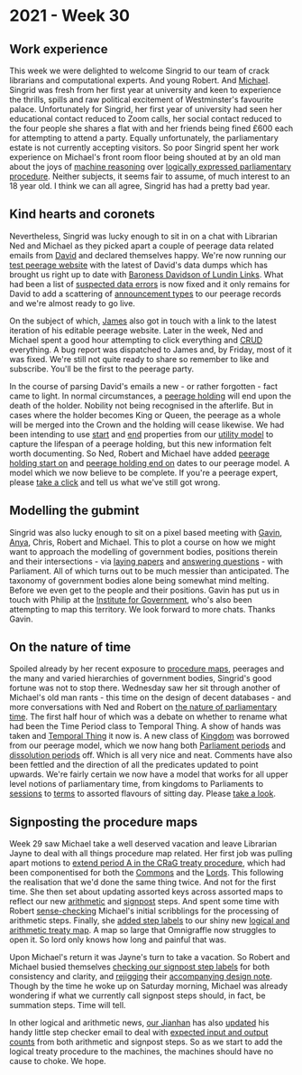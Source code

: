 # 2021 - Week 30

## Work experience

This week we were delighted to welcome Singrid to our team of crack librarians and computational experts. And young Robert. And [Michael](https://twitter.com/fantasticlife). Singrid was fresh from her first year at university and keen to experience the thrills, spills and raw political excitement of Westminster's favourite palace. Unfortunately for Singrid, her first year of university had seen her educational contact reduced to Zoom calls, her social contact reduced to the four people she shares a flat with and her friends being fined £600 each for attempting to attend a party. Equally unfortunately, the parliamentary estate is not currently accepting visitors. So poor Singrid spent her work experience on Michael's front room floor being shouted at by an old man about the joys of [machine reasoning](https://api.parliament.uk/procedures/meta/comments) over [logically expressed parliamentary procedure](https://ukparliament.github.io/ontologies/procedure/procedure-ontology.html). Neither subjects, it seems fair to assume, of much interest to an 18 year old. I think we can all agree, Singrid has had a pretty bad year.

## Kind hearts and coronets

Nevertheless, Singrid was lucky enough to sit in on a chat with Librarian Ned and Michael as they picked apart a couple of peerage data related emails from [David](https://twitter.com/clerkly) and declared themselves happy. We're now running our [test peerage website](https://api.parliament.uk/peerages) with the latest of David's data dumps which has brought us right up to date with [Baroness Davidson of Lundin Links](https://api.parliament.uk/peerages/peerages/2995). What had been a list of [suspected data errors](https://api.parliament.uk/peerages/meta/suspected-data-errors) is now fixed and it only remains for David to add a scattering of [announcement types](https://api.parliament.uk/peerages/announcement-types) to our peerage records and we're almost ready to go live.

On the subject of which, [James](https://twitter.com/jamesjefferies) also got in touch with a link to the latest iteration of his editable peerage website. Later in the week, Ned and Michael spent a good hour attempting to click everything and [CRUD](https://en.wikipedia.org/wiki/Create,_read,_update_and_delete) everything. A bug report was dispatched to James and, by Friday, most of it was fixed. We're still not quite ready to share so remember to like and subscribe. You'll be the first to the peerage party.

In the course of parsing David's emails a new - or rather forgotten - fact came to light. In normal circumstances, a [peerage holding](https://ukparliament.github.io/ontologies/peerage/peerage-ontology.html#d4e112) will end upon the death of the holder. Nobility not being recognised in the afterlife. But in cases where the holder becomes King or Queen, the peerage as a whole will be merged into the Crown and the holding will cease likewise. We had been intending to use [start](https://ukparliament.github.io/ontologies/utility/utility-ontology.html#d4e245) and [end](https://ukparliament.github.io/ontologies/utility/utility-ontology.html#d4e260) properties from our [utility model](https://ukparliament.github.io/ontologies/utility/utility-ontology.html) to capture the lifespan of a peerage holding, but this new information felt worth documenting. So Ned, Robert and Michael have added [peerage holding start on](https://ukparliament.github.io/ontologies/peerage/peerage-ontology.html#d4e629) and [peerage holding end on](https://ukparliament.github.io/ontologies/peerage/peerage-ontology.html#d4e644) dates to our peerage model. A model which we now believe to be complete. If you're a peerage expert, please [take a click](https://ukparliament.github.io/ontologies/peerage/peerage-ontology.html) and tell us what we've still got wrong.

## Modelling the gubmint

Singrid was also lucky enough to sit on a pixel based meeting with [Gavin](https://twitter.com/GavinFreeguard), [Anya](https://twitter.com/bitten_), Chris, Robert and Michael. This to plot a course on how we might want to approach the modelling of government bodies, positions therein and their intersections - via [laying papers](https://ukparliament.github.io/ontologies/laying/laying-ontology.html) and [answering questions](https://ukparliament.github.io/ontologies/question-and-answer/question-and-answer-ontology.html) - with Parliament. All of which turns out to be much messier than anticipated. The taxonomy of government bodies alone being somewhat mind melting. Before we even get to the people and their positions. Gavin has put us in touch with Philip at the [Institute for Government](https://www.instituteforgovernment.org.uk/), who's also been attempting to map this territory. We look forward to more chats. Thanks Gavin.

## On the nature of time

Spoiled already by her recent exposure to [procedure maps](https://ukparliament.github.io/ontologies/procedure/procedure-ontology.html#maps), peerages and the many and varied hierarchies of government bodies, Singrid's good fortune was not to stop there. Wednesday saw her sit through another of Michael's old man rants - this time on the design of decent databases - and more conversations with Ned and Robert on [the nature of parliamentary time](https://ukparliament.github.io/ontologies/time-period/time-period-ontology.html). The first half hour of which was a debate on whether to rename what had been the Time Period class to Temporal Thing. A show of hands was taken and [Temporal Thing](https://ukparliament.github.io/ontologies/time-period/time-period-ontology.html#d4e89) it now is. A new class of [Kingdom](https://ukparliament.github.io/ontologies/time-period/time-period-ontology.html#d4e100) was borrowed from our peerage model, which we now hang both [Parliament periods](https://ukparliament.github.io/ontologies/time-period/time-period-ontology.html#d4e153) and [dissolution periods](https://ukparliament.github.io/ontologies/time-period/time-period-ontology.html#d4e166) off. Which is all very nice and neat. Comments have also been fettled and the direction of all the predicates updated to point upwards. We're fairly certain we now have a model that works for all upper level notions of parliamentary time, from kingdoms to Parliaments to [sessions](https://ukparliament.github.io/ontologies/time-period/time-period-ontology.html#d4e205) to [terms](https://ukparliament.github.io/ontologies/time-period/time-period-ontology.html#d4e232) to assorted flavours of sitting day. Please [take a look](https://ukparliament.github.io/ontologies/time-period/time-period-ontology.html).

## Signposting the procedure maps

Week 29 saw Michael take a well deserved vacation and leave Librarian Jayne to deal with all things procedure map related. Her first job was pulling apart motions to [extend period A in the CRaG treaty procedure](https://www.legislation.gov.uk/ukpga/2010/25/section/21), which had been componentised for both the [Commons](https://trello.com/c/u5GENdvI/149-remove-all-routes-and-non-business-steps-from-commons-motion-extend-component-procedure-in-staging-data) and the [Lords](https://trello.com/c/1YxZGw7v/150-remove-all-routes-and-non-business-steps-from-lords-motion-extend-component-procedure-in-stagingt-data). This following the realisation that we'd done the same thing twice. And not for the first time. She then set about updating assorted keys across assorted maps to reflect our new [arithmetic](https://ukparliament.github.io/ontologies/procedure/flowcharts/meta/design-notes/with-step-types/#arithmetic-steps) and [signpost](https://ukparliament.github.io/ontologies/procedure/flowcharts/meta/design-notes/with-step-types/#signpost-steps) steps. And spent some time with Robert [sense-checking](https://trello.com/c/TxrEjqfp/139-check-design-notes-for-arithmetic-steps) Michael's initial scribblings for the processing of arithmetic steps. Finally, she [added step labels](https://trello.com/c/AC76wRfA/152-label-steps-in-treaty-procedure) to our shiny new [logical and arithmetic treaty map](https://ukparliament.github.io/ontologies/procedure/flowcharts/crag-treaties/logic-gates/crag-treaties.pdf). A map so large that Omnigraffle now struggles to open it. So lord only knows how long and painful that was.

Upon Michael's return it was Jayne's turn to take a vacation. So Robert and Michael busied themselves [checking our signpost step labels](https://trello.com/c/RZLX6noj/151-check-signpost-steps-language-for-consistency-clarity) for both consistency and clarity, and [rejigging](https://trello.com/c/JNDhTtmQ/147-check-design-notes-for-signpost-steps) their [accompanying design note](https://ukparliament.github.io/ontologies/procedure/flowcharts/meta/design-notes/with-step-types/#signpost-steps). Though by the time he woke up on Saturday morning, Michael was already wondering if what we currently call signpost steps should, in fact, be summation steps. Time will tell.

In other logical and arithmetic news, [our Jianhan](https://twitter.com/jianhanzhu) has also [updated](https://trello.com/c/vUXfiKup/7-update-step-checker-email-to-include-new-step-types) his handy little step checker email to deal with [expected input and output counts](https://ukparliament.github.io/ontologies/procedure/flowcharts/meta/design-notes/with-step-types/#validating-inputs-and-outputs-to-steps) from both arithmetic and signpost steps. So as we start to add the logical treaty procedure to the machines, the machines should have no cause to choke. We hope.